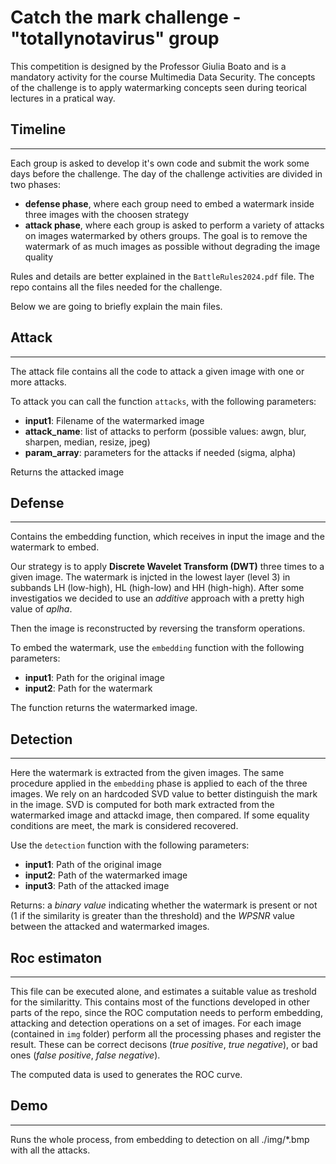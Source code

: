 # Catch the mark challenge - "totallynotavirus" group

This competition is designed by the Professor Giulia Boato and is a mandatory activity for the course Multimedia Data Security.
The concepts of the challenge is to apply watermarking concepts seen during teorical lectures in a pratical way.

## Timeline

---

Each group is asked to develop it's own code and submit the work some days before the challenge.
The day of the challenge activities are divided in two phases:

- **defense phase**, where each group need to embed a watermark inside three images with the choosen strategy
- **attack phase**, where each group is asked to perform a variety of attacks on images watermarked by others groups.
  The goal is to remove the watermark of as much images as possible without degrading the image quality

Rules and details are better explained in the `BattleRules2024.pdf` file.
The repo contains all the files needed for the challenge.

Below we are going to briefly explain the main files.

## Attack

---

The attack file contains all the code to attack a given image with one or more attacks.

To attack you can call the function `attacks`, with the following parameters:

- **input1**: Filename of the watermarked image
- **attack_name**: list of attacks to perform (possible values: awgn, blur, sharpen, median, resize, jpeg)
- **param_array**: parameters for the attacks if needed (sigma, alpha)

Returns the attacked image

## Defense

---

Contains the embedding function, which receives in input the image and the watermark to embed.

Our strategy is to apply **Discrete Wavelet Transform (DWT)** three times to a given image.
The watermark is injcted in the lowest layer (level 3) in subbands LH (low-high), HL (high-low) and HH (high-high).
After some investigatios we decided to use an _additive_ approach with a pretty high value of _aplha_.

Then the image is reconstructed by reversing the transform operations.

To embed the watermark, use the `embedding` function with the following parameters:

- **input1**: Path for the original image
- **input2**: Path for the watermark

The function returns the watermarked image.

## Detection

---

Here the watermark is extracted from the given images.
The same procedure applied in the `embedding` phase is applied to each of the three images.
We rely on an hardcoded SVD value to better distinguish the mark in the image.
SVD is computed for both mark extracted from the watermarked image and attackd image, then compared.
If some equality conditions are meet, the mark is considered recovered.

Use the `detection` function with the following parameters:

- **input1**: Path of the original image
- **input2**: Path of the watermarked image
- **input3**: Path of the attacked image

Returns: a _binary value_ indicating whether the watermark is present or not (1 if the similarity is greater than the threshold)
and the _WPSNR_ value between the attacked and watermarked images.

## Roc estimaton

---

This file can be executed alone, and estimates a suitable value as treshold for the similaritty.
This contains most of the functions developed in other parts of the repo, since the ROC computation needs to perform embedding, attacking and detection operations on a set of images.
For each image (contained in `img` folder) perform all the processing phases and register the result.
These can be correct decisons (_true positive_, _true negative_), or bad ones (_false positive_, _false negative_).

The computed data is used to generates the ROC curve.

## Demo

---

Runs the whole process, from embedding to detection on all ./img/\*.bmp with all the attacks.

